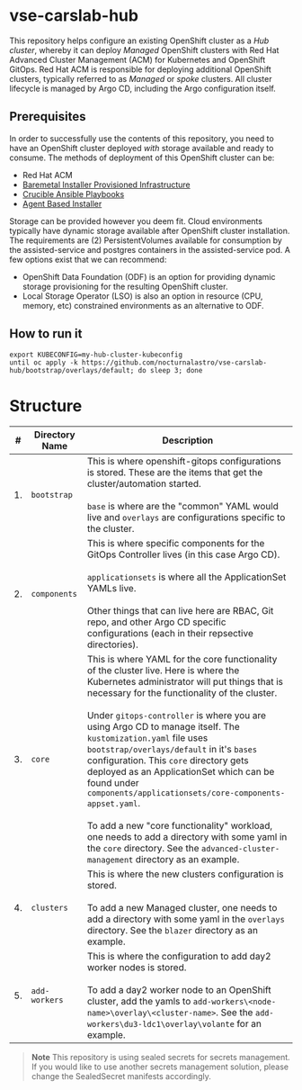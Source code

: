 # vse-carslab-hub
This repository helps configure an existing OpenShift cluster as a *Hub cluster*, whereby it can deploy *Managed* OpenShift clusters with Red Hat Advanced Cluster Management (ACM) for Kubernetes and OpenShift GitOps.  Red Hat ACM is responsible for deploying additional OpenShift clusters, typically referred to as *Managed* or *spoke* clusters.
All cluster lifecycle is managed by Argo CD, including the Argo configuration itself.

## Prerequisites
In order to successfully use the contents of this repository, you need to have an OpenShift cluster deployed *with* storage available and ready to consume.  The methods of deployment of this OpenShift cluster can be:
- Red Hat ACM
- [Baremetal Installer Provisioned Infrastructure](https://docs.openshift.com/container-platform/4.12/installing/installing_bare_metal_ipi/ipi-install-overview.html)
- [Crucible Ansible Playbooks](https://github.com/nocturnalastro/crucible)
- [Agent Based Installer](https://docs.openshift.com/container-platform/4.12/installing/installing_with_agent_based_installer/preparing-to-install-with-agent-based-installer.html)

Storage can be provided however you deem fit.  Cloud environments typically have dynamic storage available after OpenShift cluster installation.  The requirements are (2) PersistentVolumes available for consumption by the assisted-service and postgres containers in the assisted-service pod.  A few options exist that we can recommend:
- OpenShift Data Foundation (ODF) is an option for providing dynamic storage provisioning for the resulting OpenShift cluster.
- Local Storage Operator (LSO) is also an option in resource (CPU, memory, etc) constrained environments as an alternative to ODF.

## How to run it
```shell
export KUBECONFIG=my-hub-cluster-kubeconfig
until oc apply -k https://github.com/nocturnalastro/vse-carslab-hub/bootstrap/overlays/default; do sleep 3; done
```

# Structure
|#|Directory Name|Description|
|---|----------------|-----------------|
| 1. | `bootstrap` | This is where openshift-gitops configurations is stored. These are the items that get the cluster/automation started. <br /><br /> `base` is where are the "common" YAML would live and `overlays` are configurations specific to the cluster. |
| 2. | `components` | This is where specific components for the GitOps Controller lives (in this case Argo CD).<br /><br />`applicationsets` is where all the ApplicationSet YAMLs live.<br /><br />Other things that can live here are RBAC, Git repo, and other Argo CD specific configurations (each in their repsective directories). |
| 3. | `core` | This is where YAML for the core functionality of the cluster live. Here is where the Kubernetes administrator will put things that is necessary for the functionality of the cluster.<br /><br />Under `gitops-controller` is where you are using Argo CD to manage itself. The `kustomization.yaml` file uses `bootstrap/overlays/default` in it's `bases` configuration. This `core` directory gets deployed as an ApplicationSet which can be found under `components/applicationsets/core-components-appset.yaml`.<br /><br />To add a new "core functionality" workload, one needs to add a directory with some yaml in the `core` directory. See the `advanced-cluster-management` directory as an example.|
| 4. | `clusters` | This is where the new clusters configuration is stored. <br /><br /> To add a new Managed cluster, one needs to add a directory with some yaml in the `overlays` directory. See the `blazer` directory as an example.|
| 5. | `add-workers` | This is where the configuration to add day2 worker nodes is stored. <br /><br /> To add a day2 worker node to an OpenShift cluster, add the yamls to `add-workers\<node-name>\overlay\<cluster-name>`. See the `add-workers\du3-ldc1\overlay\volante` for an example.|

> **Note**
> This repository is using sealed secrets for secrets management. <br /> If you would like to use another secrets management solution, please change the SealedSecret manifests accordingly.
